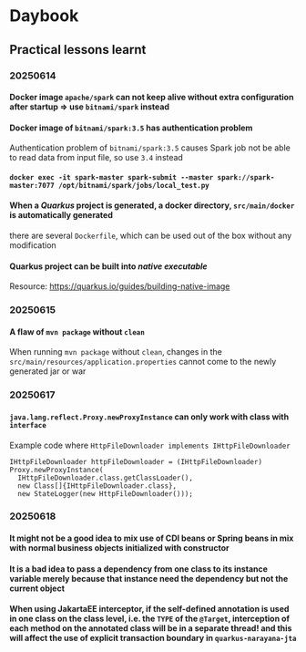 # Daybook
## Practical lessons learnt
### 20250614
#### Docker image `apache/spark` can not keep alive without extra configuration after startup => use `bitnami/spark` instead
#### Docker image of `bitnami/spark:3.5` has authentication problem
Authentication problem of `bitnami/spark:3.5` causes Spark job not be able to read data from input file, so use `3.4` instead

#### `docker exec -it spark-master spark-submit --master spark://spark-master:7077 /opt/bitnami/spark/jobs/local_test.py`
#### When a *Quarkus* project is generated, a docker directory, `src/main/docker` is automatically generated
there are several `Dockerfile`, which can be used out of the box without any modification

#### Quarkus project can be built into *native executable*
Resource: https://quarkus.io/guides/building-native-image

### 20250615
#### A flaw of `mvn package` without `clean`
When running `mvn package` without `clean`, changes in the `src/main/resources/application.properties` cannot come to the newly generated jar or war

### 20250617
#### `java.lang.reflect.Proxy.newProxyInstance` can only work with class with `interface`
Example code where `HttpFileDownloader implements IHttpFileDownloader`

```
IHttpFileDownloader httpFileDownloader = (IHttpFileDownloader) Proxy.newProxyInstance(
  IHttpFileDownloader.class.getClassLoader(),
  new Class[]{IHttpFileDownloader.class},
  new StateLogger(new HttpFileDownloader()));
```

### 20250618
#### It might not be a good idea to mix use of CDI beans or Spring beans in mix with normal business objects initialized with constructor
#### It is a bad idea to pass a dependency from one class to its instance variable merely because that instance need the dependency but not the current object
#### When using JakartaEE interceptor, if the self-defined annotation is used in one class on the class level, i.e. the `TYPE` of the `@Target`, interception of each method on the annotated class will be in a separate thread! and this will affect the use of explicit transaction boundary in `quarkus-narayana-jta`

